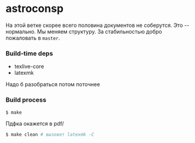 # astroconsp

На этой ветке скорее всего половина документов не соберутся.
Это -- нормально. Мы меняем структуру. За стабильностью добро пожаловать в `master`.

### Build-time deps
- texlive-core
- latexmk

Надо б разобраться потом поточнее

### Build process

```sh
$ make
```

Пдфка окажется в pdf/

```sh 
$ make clean # вызовет latexmk -C
```
